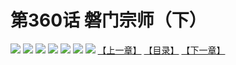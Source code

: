 # 第360话 磐门宗师（下）
![](https://mhpic.xiaomingtaiji.net/comic/D/斗破苍穹拆分版/360话/1.jpg-zymk.middle.webp)
![](https://mhpic.xiaomingtaiji.net/comic/D/斗破苍穹拆分版/360话/2.jpg-zymk.middle.webp)
![](https://mhpic.xiaomingtaiji.net/comic/D/斗破苍穹拆分版/360话/3.jpg-zymk.middle.webp)
![](https://mhpic.xiaomingtaiji.net/comic/D/斗破苍穹拆分版/360话/4.jpg-zymk.middle.webp)
![](https://mhpic.xiaomingtaiji.net/comic/D/斗破苍穹拆分版/360话/5.jpg-zymk.middle.webp)
![](https://mhpic.xiaomingtaiji.net/comic/D/斗破苍穹拆分版/360话/6.jpg-zymk.middle.webp)
![](https://mhpic.xiaomingtaiji.net/comic/D/斗破苍穹拆分版/360话/7.jpg-zymk.middle.webp)
[【上一章】](./359.md)
[【目录】](./READMD.md)
[【下一章】](./361.md)
